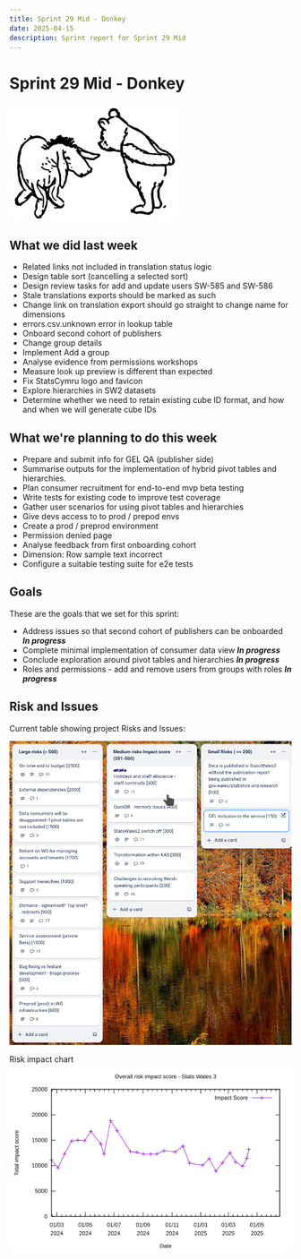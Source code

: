 ```yaml
---
title: Sprint 29 Mid - Donkey
date: 2025-04-15
description: Sprint report for Sprint 29 Mid
---
```


# Sprint 29 Mid - Donkey

![Illustration by Ernest Howard Shepard from Winnie-the-Pooh (1926), by A A Milne  A black-and-white illustration of Eeyore, the sad-looking donkey, and Winnie the Pooh, the bear. Eeyore is slouching with his head lowered and ears drooping, while Pooh stands upright with his arms behind his back, leaning slightly forward as if speaking gently to Eeyore. The simple, expressive style conveys a moment of quiet compassion between the two well-known characters from A.A. Milne’s Winnie-the-Pooh stories.](donkey2.png)

## What we did last week

- Related links not included in translation status logic
- Design table sort (cancelling a selected sort)
- Design review tasks for add and update users SW-585 and SW-586
- Stale translations exports should be marked as such
- Change link on translation export should go straight to change name for dimensions
- errors.csv.unknown error in lookup table
- Onboard second cohort of publishers
- Change group details
- Implement Add a group
- Analyse evidence from permissions workshops
- Measure look up preview is different than expected
- Fix StatsCymru logo and favicon
- Explore hierarchies in SW2 datasets
- Determine whether we need to retain existing cube ID format, and how and when we will generate cube IDs

## What we're planning to do this week

- Prepare and submit info for GEL QA (publisher side)
- Summarise outputs for the implementation of hybrid pivot tables and hierarchies.
- Plan consumer recruitment for end-to-end mvp beta testing
- Write tests for existing code to improve test coverage
- Gather user scenarios for using pivot tables and hierarchies
- Give devs access to to prod / prepod envs
- Create a prod / preprod environment
- Permission denied page
- Analyse feedback from first onboarding cohort
- Dimension: Row sample text incorrect
- Configure a suitable testing suite for e2e tests

## Goals

These are the goals that we set for this sprint:

- Address issues so that second cohort of publishers can be onboarded <span class="badge bg-info">_**In progress**_</span>
- Complete minimal implementation of consumer data view <span class="badge bg-info">_**In progress**_</span>
- Conclude exploration around pivot tables and hierarchies <span class="badge bg-info">_**In progress**_</span>
- Roles and permissions - add and remove users from groups with roles <span class="badge bg-info">_**In progress**_</span>

## Risk and Issues

Current table showing project Risks and Issues:

![Risks and Issues](risks_20250415.png)

Risk impact chart 
![A line graph titled "Overall risk impact score - Stats Wales 3" shows changes in total impact scores over time. The x-axis represents dates from March 2024 to May 2025, while the y-axis represents the total impact score ranging from 0 to 25,000. A purple line with crosses at each data point represents the "Impact Score." The graph shows fluctuations, with peaks around July 2024 and dips around January 2025. A legend in the upper right corner identifies the purple line as the "Impact Score."](risKImpact20250415.png)

